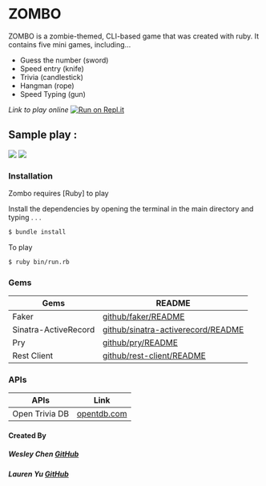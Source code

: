 # ZOMBO 

ZOMBO is a zombie-themed, CLI-based game that was created with ruby.  It contains five mini games, including...
  - Guess the number (sword)
  - Speed entry (knife)
  - Trivia (candlestick)
  - Hangman (rope)
  - Speed Typing (gun)

*Link to play online*
[![Run on Repl.it](https://repl.it/badge/github/IdleScV/ZOMBO)](https://repl.it/github/IdleScV/ZOMBO)



## Sample play : 
![](https://i.gyazo.com/4955174b799ca46877b3766743fdfbc5.gif)
![](https://i.gyazo.com/e032253024112f1822d999e3554bf07f.gif)

### Installation

Zombo requires [Ruby] to play

Install the dependencies by opening the terminal in the main directory and typing . . .

```sh
$ bundle install
```
To play
```sh
$ ruby bin/run.rb
```

### Gems


| Gems | README |
| ------ | ------ |
| Faker | [github/faker/README][PlDb] |
| Sinatra-ActiveRecord | [github/sinatra-activerecord/README][PlGh] |
| Pry | [github/pry/README][PlGd] |
| Rest Client | [github/rest-client/README][PlOd] |


### APIs
| APIs | Link |
| ------ | ------ |
| Open Trivia DB | [opentdb.com][PlGf] |

#### Created By
##### Wesley Chen [GitHub](https://github.com/IdleScV)
##### Lauren Yu [GitHub](https://github.com/laurenyz)
 





   [PlDb]: <https://github.com/faker-ruby/faker/blob/master/README.md>
   [PlGh]: <https://github.com/sinatra-activerecord/sinatra-activerecord/blob/master/README.md>
   [PlGd]: <https://github.com/pry/pry/blob/master/README.md>
   [PlOd]: <https://github.com/rest-client/rest-client/blob/master/README.md>
   [PlGF]: <https://opentdb.com/api_config.php>
